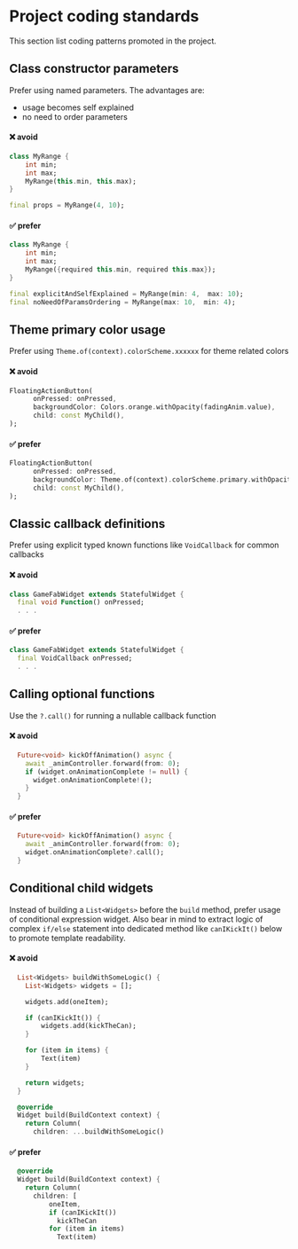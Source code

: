 # Project coding standards

This section list coding patterns promoted in the project.

## Class constructor parameters

Prefer using named parameters. The advantages are:

- usage becomes self explained
- no need to order parameters

#### :x: avoid

```dart
class MyRange {
    int min;
    int max;
    MyRange(this.min, this.max);
}

final props = MyRange(4, 10);
```

#### :white_check_mark: prefer

```dart
class MyRange {
    int min;
    int max;
    MyRange({required this.min, required this.max});
}

final explicitAndSelfExplained = MyRange(min: 4,  max: 10);
final noNeedOfParamsOrdering = MyRange(max: 10,  min: 4);
```




## Theme primary color usage

Prefer using `Theme.of(context).colorScheme.xxxxxx` for theme related colors

#### :x: avoid

```dart
FloatingActionButton(
      onPressed: onPressed,
      backgroundColor: Colors.orange.withOpacity(fadingAnim.value),
      child: const MyChild(),
);
```

#### :white_check_mark: prefer

```dart
FloatingActionButton(
      onPressed: onPressed,
      backgroundColor: Theme.of(context).colorScheme.primary.withOpacity(fadingAnim.value),
      child: const MyChild(),
);
```


## Classic callback definitions

Prefer using explicit typed known functions like `VoidCallback` for common callbacks

#### :x: avoid

```dart
class GameFabWidget extends StatefulWidget {
  final void Function() onPressed;
  . . .
```

#### :white_check_mark: prefer

```dart
class GameFabWidget extends StatefulWidget {
  final VoidCallback onPressed;
  . . .
```


## Calling optional functions

Use the `?.call()` for running a nullable callback function

#### :x: avoid

```dart
  Future<void> kickOffAnimation() async {
    await _animController.forward(from: 0);
    if (widget.onAnimationComplete != null) {
      widget.onAnimationComplete!();
    }
  }
```

#### :white_check_mark: prefer

```dart
  Future<void> kickOffAnimation() async {
    await _animController.forward(from: 0);
    widget.onAnimationComplete?.call();
  }
```


## Conditional child widgets

Instead of building a `List<Widgets>` before the `build` method, prefer usage of conditional expression widget. Also bear in mind to extract logic of complex `if/else` statement into dedicated method like `canIKickIt()` below to promote template readability.

#### :x: avoid

```dart
  List<Widgets> buildWithSomeLogic() {
    List<Widgets> widgets = [];

    widgets.add(oneItem);

    if (canIKickIt()) {
        widgets.add(kickTheCan);
    }

    for (item in items) {
        Text(item)
    }

    return widgets;
  }

  @override
  Widget build(BuildContext context) {
    return Column(
      children: ...buildWithSomeLogic()
```

#### :white_check_mark: prefer

```dart
  @override
  Widget build(BuildContext context) {
    return Column(
      children: [
          oneItem,
          if (canIKickIt())
            kickTheCan
          for (item in items)
            Text(item)
```
